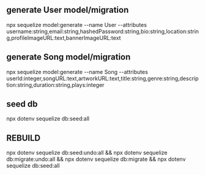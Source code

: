 ## generate User model/migration
npx sequelize model:generate --name User --attributes username:string,email:string,hashedPassword:string,bio:string,location:string,profileImageURL:text,bannerImageURL:text

## generate Song model/migration
npx sequelize model:generate --name Song --attributes userId:integer,songURL:text,artworkURL:text,title:string,genre:string,description:string,duration:string,plays:integer

## seed db
npx dotenv sequelize db:seed:all


## REBUILD
npx dotenv sequelize db:seed:undo:all && npx dotenv sequelize db:migrate:undo:all && npx dotenv sequelize db:migrate && npx dotenv sequelize db:seed:all
